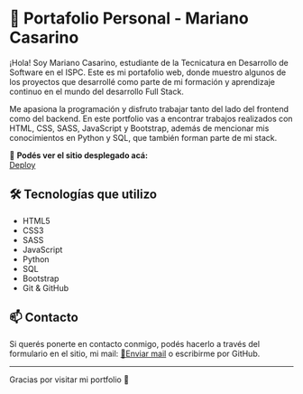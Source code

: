 # 💼 Portafolio Personal - Mariano Casarino

¡Hola! Soy Mariano Casarino, estudiante de la Tecnicatura en Desarrollo de Software en el ISPC. Este es mi portafolio web, donde muestro algunos de los proyectos que desarrollé como parte de mi formación y aprendizaje continuo en el mundo del desarrollo Full Stack.

Me apasiona la programación y disfruto trabajar tanto del lado del frontend como del backend. En este portfolio vas a encontrar trabajos realizados con HTML, CSS, SASS, JavaScript y Bootstrap, además de mencionar mis conocimientos en Python y SQL, que también forman parte de mi stack.

🔗 **Podés ver el sitio desplegado acá:**  
[Deploy](https://portafolio-mariano-casarino.netlify.app/)

## 🛠️ Tecnologías que utilizo

- HTML5  
- CSS3
- SASS 
- JavaScript  
- Python  
- SQL  
- Bootstrap  
- Git & GitHub

## 📫 Contacto

Si querés ponerte en contacto conmigo, podés hacerlo a través del formulario en el sitio, mi mail: [📩Enviar mail](mailto:mariano.e.casarino@gmail.com) o escribirme por GitHub.

---
Gracias por visitar mi portfolio 🙌
